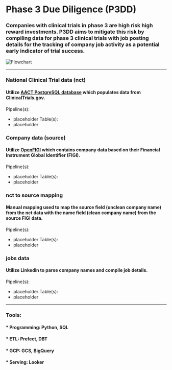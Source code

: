 # Phase 3 Due Diligence (P3DD) 
### Companies with clinical trials in phase 3 are high risk high reward investments. P3DD aims to mitigate this risk by compiling data for phase 3 clinical trials with job posting details for the tracking of company job activity as a potential early indicator of trial success.
![Flowchart](https://github.com/TylerJSimpson/personal_project_clinicaltrials_2023/blob/main/Flowchart.jpg)
___
### National Clinical Trial data (nct)
#### Utilize [AACT PostgreSQL database](https://aact.ctti-clinicaltrials.org/) which populates data from ClinicalTrials.gov.
Pipeline(s):
* placeholder
Table(s):
* placeholder

### Company data (source)
#### Utilize [OpenFIGI](https://www.openfigi.com/) which contains company data based on their Financial Instrument Global Identifier (FIGI).
Pipeline(s):
* placeholder
Table(s):
* placeholder

### nct to source mapping
#### Manual mapping used to map the source field (unclean company name) from the nct data with the name field (clean company name) from the source FIGI data.
Pipeline(s):
* placeholder
Table(s):
* placeholder

### jobs data
#### Utilize Linkedin to parse company names and compile job details.
Pipeline(s):
* placeholder
Table(s):
* placeholder

___
### Tools:
#### * Programming: Python, SQL
#### * ETL: Prefect, DBT
#### * GCP: GCS, BigQuery
#### * Serving: Looker

